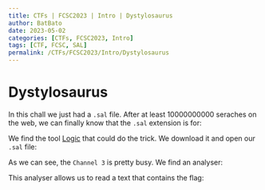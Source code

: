 ```yaml
---
title: CTFs | FCSC2023 | Intro | Dystylosaurus
author: BatBato
date: 2023-05-02
categories: [CTFs, FCSC2023, Intro]
tags: [CTF, FCSC, SAL]
permalink: /CTFs/FCSC2023/Intro/Dystylosaurus
---
```


# Dystylosaurus



In this chall we just had a `.sal` file. After at least 10000000000 seraches on the web, we can finally know that the `.sal` extension is for:



We find the tool [Logic](https://www.saleae.com/) that could do the trick. We download it and open our `.sal` file:



As we can see, the `Channel 3` is pretty busy. We find an analyser:




This analyser allows us to read a text that contains the flag:


